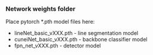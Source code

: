 ### Network weights folder
Place pytorch *.pth model files here:

- lineNet_basic_vXXX.pth - line segmentation model
- cuneiNet_basic_vXXX.pth - backbone classifier model 
- fpn_net_vXXX.pth  - detector model

